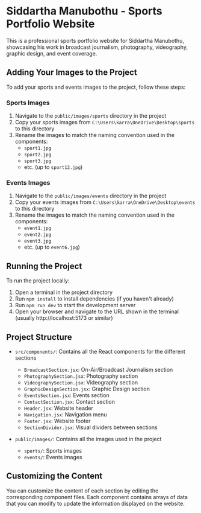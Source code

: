 # Siddartha Manubothu - Sports Portfolio Website

This is a professional sports portfolio website for Siddartha Manubothu, showcasing his work in broadcast journalism, photography, videography, graphic design, and event coverage.

## Adding Your Images to the Project

To add your sports and events images to the project, follow these steps:

### Sports Images

1. Navigate to the `public/images/sports` directory in the project
2. Copy your sports images from `C:\Users\karra\OneDrive\Desktop\sports` to this directory
3. Rename the images to match the naming convention used in the components:
   - `sport1.jpg`
   - `sport2.jpg`
   - `sport3.jpg`
   - etc. (up to `sport12.jpg`)

### Events Images

1. Navigate to the `public/images/events` directory in the project
2. Copy your events images from `C:\Users\karra\OneDrive\Desktop\events` to this directory
3. Rename the images to match the naming convention used in the components:
   - `event1.jpg`
   - `event2.jpg`
   - `event3.jpg`
   - etc. (up to `event6.jpg`)

## Running the Project

To run the project locally:

1. Open a terminal in the project directory
2. Run `npm install` to install dependencies (if you haven't already)
3. Run `npm run dev` to start the development server
4. Open your browser and navigate to the URL shown in the terminal (usually http://localhost:5173 or similar)

## Project Structure

- `src/components/`: Contains all the React components for the different sections
  - `BroadcastSection.jsx`: On-Air/Broadcast Journalism section
  - `PhotographySection.jsx`: Photography section
  - `VideographySection.jsx`: Videography section
  - `GraphicDesignSection.jsx`: Graphic Design section
  - `EventsSection.jsx`: Events section
  - `ContactSection.jsx`: Contact section
  - `Header.jsx`: Website header
  - `Navigation.jsx`: Navigation menu
  - `Footer.jsx`: Website footer
  - `SectionDivider.jsx`: Visual dividers between sections

- `public/images/`: Contains all the images used in the project
  - `sports/`: Sports images
  - `events/`: Events images

## Customizing the Content

You can customize the content of each section by editing the corresponding component files. Each component contains arrays of data that you can modify to update the information displayed on the website.
